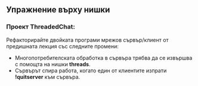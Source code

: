 ## Упражнение върху нишки 

### Проект ThreadedChat:
Рефакторирайте двойката програми мрежов сървър/клиент от предишната лекция със следните промени:

- Многопотребителската обработка в сървъра трябва да се извършва с помощта на нишки **threads**.
- Сървърът спира работа, когато един от клиентите изпрати **!quitserver** към сървъра.
